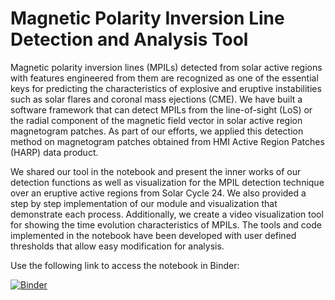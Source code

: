 # Magnetic Polarity Inversion Line Detection and Analysis Tool


Magnetic polarity inversion lines (MPILs) detected from solar active regions with features engineered from them are recognized as one of the essential keys for predicting the characteristics of explosive and eruptive instabilities such as solar flares and coronal mass ejections (CME). We have built a software framework that can detect MPILs from the line-of-sight (LoS) or the radial component of the magnetic field vector in solar active region magnetogram patches. As part of our efforts, we applied this detection method on magnetogram patches obtained from HMI Active Region Patches (HARP) data product. 

We shared our tool in the notebook and present the inner works of our detection functions as well as visualization for the MPIL detection technique over an eruptive active regions from Solar Cycle 24. We also provided a step by step implementation of our module and visualization that demonstrate each process. Additionally, we create a video visualization tool for showing the time evolution characteristics of MPILs. The tools and code implemented in the notebook have been developed with user defined thresholds that allow easy modification for analysis.

Use the following link to access the notebook in Binder: 

[![Binder](https://mybinder.org/badge_logo.svg)](https://mybinder.org/v2/gh/annieee6446/ec22-MPIL/main)
